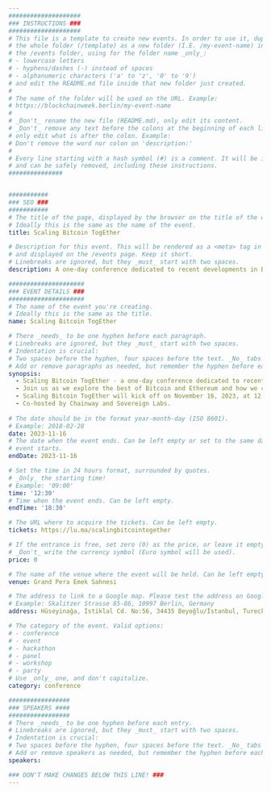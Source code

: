 ```yaml
---
####################
### INSTRUCTIONS ###
####################
# This file is a template to create new events. In order to use it, duplicate
# the whole folder (/template) as a new folder (I.E. /my-event-name) inside of
# the /events folder, using for the folder name _only_:
# - lowercase letters
# - hyphens/dashes (-) instead of spaces
# - alphanumeric characters ('a' to 'z', '0' to '9')
# and edit the README.md file inside that new folder just created.
#
# The name of the folder will be used on the URL. Example:
# https://blockchainweek.berlin/my-event-name
#
# _Don't_ rename the new file (README.md), only edit its content.
# _Don't_ remove any text before the colons at the beginning of each line,
# only edit what is after the colon. Example:
# Don't remove the word nor colon on 'description:'
#
# Every line starting with a hash symbol (#) is a comment. It will be ignored
# and can be safely removed, including these instructions.
###############


###########
### SEO ###
###########
# The title of the page, displayed by the browser on the title of the window.
# Ideally this is the same as the name of the event.
title: Scaling Bitcoin TogEther

# Description for this event. This will be rendered as a <meta> tag in the HTML,
# and displayed on the /events page. Keep it short.
# Linebreaks are ignored, but they _must_ start with two spaces.
description: A one-day conference dedicated to recent developments in Bitcoin and how Ethereum originated cutting-edge scalability solutions can be implemented on Bitcoin.

#####################
### EVENT DETAILS ###
#####################
# The name of the event you're creating.
# Ideally this is the same as the title.
name: Scaling Bitcoin TogEther

# There _needs_ to be one hyphen before each paragraph.
# Linebreaks are ignored, but they _must_ start with two spaces.
# Indentation is crucial:
# Two spaces before the hyphen, four spaces before the text. _No_ tabs allowed.
# Add or remove paragraphs as needed, but remember the hyphen before each entry.
synopsis:
  - Scaling Bitcoin TogEther - a one-day conference dedicated to recent developments in Bitcoin and how Ethereum originated cutting-edge scalability solutions can be implemented on Bitcoin. We aim to highlight how these two crypto communities can innovate and grow side by side.
  - Join us as we explore the best of Bitcoin and Ethereum and how we can bring these two worlds together
  - Scaling Bitcoin TogEther will kick off on November 16, 2023, at 12.30 PM and run until 6.30 PM. We're thrilled to welcome you to the vibrant city of Istanbul, Turkey, for this groundbreaking event!
  - Co-hosted by Chainway and Sovereign Labs.
  
# The date should be in the format year-month-day (ISO 8601).
# Example: 2018-02-28
date: 2023-11-16
# The date when the event ends. Can be left empty or set to the same day the
# event starts.
endDate: 2023-11-16

# Set the time in 24 hours format, surrounded by quotes.
# _Only_ the starting time!
# Example: '09:00'
time: '12:30'
# Time when the event ends. Can be left empty.
endTime: '18:30'

# The URL where to acquire the tickets. Can be left empty.
tickets: https://lu.ma/scalingbitcointogether

# If the entrance is free, set zero (0) as the price, or leave it empty.
# _Don't_ write the currency symbol (Euro symbol will be used).
price: 0

# The name of the venue where the event will be held. Can be left empty.
venue: Grand Pera Emek Sahnesi

# The address to link to a Google map. Please test the address on Google Maps.
# Example: Skalitzer Strasse 85-86, 10997 Berlin, Germany
address: Hüseyinağa, İstiklal Cd. No:56, 34435 Beyoğlu/İstanbul, Turecko

# The category of the event. Valid options:
# - conference
# - event
# - hackathon
# - panel
# - workshop
# - party
# Use _only_ one, and don't capitalize.
category: conference

#################
### SPEAKERS ####
#################
# There _needs_ to be one hyphen before each entry.
# Linebreaks are ignored, but they _must_ start with two spaces.
# Indentation is crucial:
# Two spaces before the hyphen, four spaces before the text. _No_ tabs allowed.
# Add or remove speakers as needed, but remember the hyphen before each entry.
speakers:

### DON'T MAKE CHANGES BELOW THIS LINE! ###
---
```


<!-- ### DON'T MAKE CHANGES BELOW THIS LINE! ### -->

<Event-Content/>

